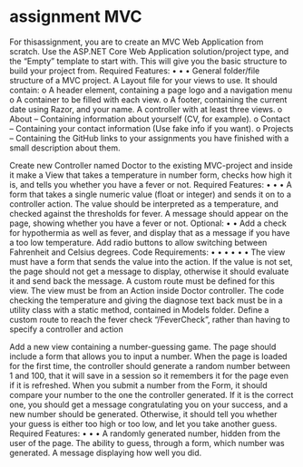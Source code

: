 # assignment MVC

For thisassignment, you are to create an MVC Web Application from scratch.
Use the ASP.NET Core Web Application solution/project type, and the “Empty” template to start
with.
This will give you the basic structure to build your project from.
Required Features:
•
•
•
General folder/file structure of a MVC project.
A Layout file for your views to use. It should contain:
o A header element, containing a page logo and a navigation menu
o A container to be filled with each view.
o A footer, containing the current date using Razor, and your name.
A controller with at least three views.
o About – Containing information about yourself (CV, for example).
o Contact – Containing your contact information (Use fake info if you want).
o Projects – Containing the GitHub links to your assignments you have finished with
a small description about them.

Create new Controller named Doctor to the existing MVC-project and inside it make a View that
takes a temperature in number form, checks how high it is, and tells you whether you have a
fever or not.
Required Features:
•
•
•
A form that takes a single numeric value (float or integer) and sends it on to a controller
action.
The value should be interpreted as a temperature, and checked against the thresholds
for fever.
A message should appear on the page, showing whether you have a fever or not.
Optional:
•
•
Add a check for hypothermia as well as fever, and display that as a message if you have a too low
temperature.
Add radio buttons to allow switching between Fahrenheit and Celsius degrees.
Code Requirements:
•
•
•
•
•
•
The view must have a form that sends the value into the action.
If the value is not set, the page should not get a message to display, otherwise it should
evaluate it and send back the message.
A custom route must be defined for this view.
The view must be from an Action inside Doctor controller.
The code checking the temperature and giving the diagnose text back must be in a utility
class with a static method, contained in Models folder.
Define a custom route to reach the fever check “/FeverCheck”, rather than having to
specify a controller and action

Add a new view containing a number-guessing game.
The page should include a form that allows you to input a number. When the page is loaded for
the first time, the controller should generate a random number between 1 and 100, that it will
save in a session so it remembers it for the page even if it is refreshed.
When you submit a number from the Form, it should compare your number to the one the
controller generated. If it is the correct one, you should get a message congratulating you on
your success, and a new number should be generated.
Otherwise, it should tell you whether your guess is either too high or too low, and let you take
another guess.
Required Features:
•
•
•
A randomly generated number, hidden from the user of the page.
The ability to guess, through a form, which number was generated.
A message displaying how well you did.
